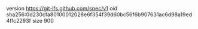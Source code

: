 version https://git-lfs.github.com/spec/v1
oid sha256:0d230cfa80100012028e6f354f39d60bc56f6b907631ac6d98a19ed4ffc2293f
size 900
